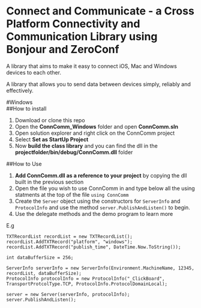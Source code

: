 # Connect and Communicate - a Cross Platform Connectivity and Communication Library using Bonjour and ZeroConf
A library that aims to make it easy to connect iOS, Mac and Windows devices to each other.

A library that allows you to send data between devices simply, reliably and effectively.

#Windows  
##How to install
1. Download or clone this repo
2. Open the **ConnComm_Windows** folder and open **ConnComm.sln**
3. Open solution explorer and right click on the ConnComm project
4. Select **Set as StartUp Project**
5. Now **build the class library** and you can find the dll in the **projectfolder/bin/debug/ConnComm.dll** folder

##How to Use
1. **Add ConnComm.dll as a reference to your project** by copying the dll built in the previous section
2. Open the file you wish to use ConnComm in and type  below all the using statments at the top of the file `using ConnComm`
3. Create the `Server` object using the constructors for `ServerInfo` and `ProtocolInfo` and use the method `server.PublishAndListen()` to begin.
4. Use the delegate methods and the demo program to learn more

E.g
```
TXTRecordList recordList = new TXTRecordList();
recordList.AddTXTRecord("platform", "windows");
recordList.AddTXTRecord("publish_time", DateTime.Now.ToString());

int dataBufferSize = 256;

ServerInfo serverInfo = new ServerInfo(Environment.MachineName, 12345, recordList, dataBufferSize);
ProtocolInfo protocolInfo = new ProtocolInfo("_ClickBoard", TransportProtcolType.TCP, ProtocolInfo.ProtocolDomainLocal);

server = new Server(serverInfo, protocolInfo);
server.PublishAndListen();
```

[logo]: https://github.com/hughbe/Cross-Platform-Bonjour-Connectivity-and-Communication-Library/blob/master/ConnComm_Windows/Screenshot.png" "Evidence"
